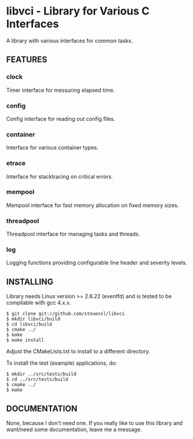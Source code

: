 libvci - Library for Various C Interfaces
=========================================

A library with various interfaces for common tasks.

FEATURES
--------

### clock
Timer interface for messuring elapsed time.

### config
Config interface for reading out config files.

### container
Interface for various container types.

### etrace
Interface for stacktracing on critical errors.

### mempool
Mempool interface for fast memory allocation on fixed memory sizes.

### threadpool
Threadpool interface for managing tasks and threads.

### log
Logging functions providing configurable line header and severity levels.


INSTALLING
----------

Library needs Linux version >= 2.6.22 (eventfd) and is tested to be 
compilable with gcc 4.x.x.

	$ git clone git://github.com/stnuessl/libvci
	$ mkdir libvci/build
	$ cd libvci/build
	$ cmake ../
	$ make
	$ make install

Adjust the CMakeLists.txt to install to a different directory.

To install the test (example) applications, do:

	$ mkdir ../src/tests/build
	$ cd ../src/tests/build
	$ cmake ../
	$ make

DOCUMENTATION
-------------

None, because I don't need one. If you really like to use this library and 
want/need some documentation, leave me a message.
